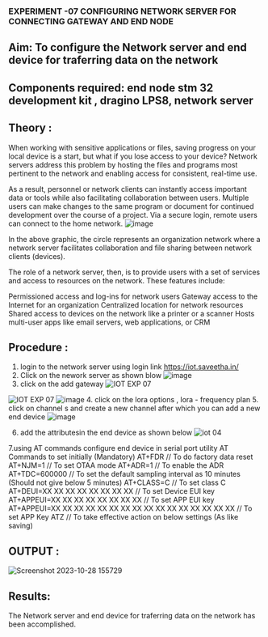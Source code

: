 ### EXPERIMENT -07 CONFIGURING NETWORK SERVER FOR CONNECTING GATEWAY AND END NODE 
 
## Aim: To  configure  the Network server and end device for traferring data on the network
## Components required: end node stm 32 development kit , dragino LPS8, network server 

## Theory :
When working with sensitive applications or files, saving progress on your local device is a start, but what if you lose access to your device? Network servers address this problem by hosting the files and programs most pertinent to the network and enabling access for consistent, real-time use. 

As a result, personnel or network clients can instantly access important data or tools while also facilitating collaboration between users. Multiple users can make changes to the same program or document for continued development over the course of a project. Via a secure login, remote users can connect to the home network.
![image](https://github.com/vasanthkumarch/EXPERIMENT-07-CONFIGURING-NETWORK-SERVER-FOR-CONNECTING-GATEWAY-AND-END-NODE-/assets/36288975/59db9b76-ddd5-4d6a-9075-8db233f5e479)


In the above graphic, the circle represents an organization network where a network server facilitates collaboration and file sharing between network clients (devices).

 The role of a network server, then, is to provide users with a set of services and access to resources on the network. These features include:

Permissioned access and log-ins for network users Gateway access to the Internet for an organization Centralized location for network resources  Shared access to devices on the network like a printer or a scanner Hosts multi-user apps like email servers, web applications, or CRM

## Procedure :

 1. login to the network server using login link  https://iot.saveetha.in/
 2. Click on the nework server as shown blow 
 ![image](https://github.com/vasanthkumarch/EXPERIMENT-07-CONFIGURING-NETWORK-SERVER-FOR-CONNECTING-GATEWAY-AND-END-NODE-/assets/36288975/1bd434ca-1426-4102-8384-94473483543e)
 3. click on the add gateway 
![IOT EXP 07](https://github.com/DINESH18032004/EXPERIMENT-07-CONFIGURING-NETWORK-SERVER-FOR-CONNECTING-GATEWAY-AND-END-NODE-/assets/119477784/b1e77109-9644-467d-94fc-eac00abddce0)

![IOT EXP 07](https://github.com/DINESH18032004/EXPERIMENT-07-CONFIGURING-NETWORK-SERVER-FOR-CONNECTING-GATEWAY-AND-END-NODE-/assets/119477784/b1e77109-9644-467d-94fc-eac00abddce0)
![image](https://github.com/DINESH18032004/EXPERIMENT-07-CONFIGURING-NETWORK-SERVER-FOR-CONNECTING-GATEWAY-AND-END-NODE-/assets/119477784/d850c9af-a531-4468-8ca1-1b83c7d7a3ac)
4. click on the lora options , lora - frequency plan 
5. click on channel s and create a new channel after which you can add a new end device 
![image](https://github.com/DINESH18032004/EXPERIMENT-07-CONFIGURING-NETWORK-SERVER-FOR-CONNECTING-GATEWAY-AND-END-NODE-/assets/119477784/98944262-0fad-4863-874a-a5661dc3b975)

6. add the attributesin the end device as  shown below
 ![iot 04](https://github.com/DINESH18032004/EXPERIMENT-07-CONFIGURING-NETWORK-SERVER-FOR-CONNECTING-GATEWAY-AND-END-NODE-/assets/119477784/9c300453-d6b8-4b57-afec-18022ec3f2d8)

7.using AT commands configure end device in serial port utility
AT Commands to set initially (Mandatory)
 AT+FDR // To do factory data reset
 AT+NJM=1 // To set OTAA mode
 AT+ADR=1 // To enable the ADR
 AT+TDC=600000 // To set the default sampling interval as 10 minutes
(Should not give below 5 minutes)
 AT+CLASS=C // To set class C
 AT+DEUI=XX XX XX XX XX XX XX XX // To set Device EUI key
 AT+APPEUI=XX XX XX XX XX XX XX XX // To set APP EUI key
 AT+APPEUI=XX XX XX XX XX XX XX XX XX XX XX XX XX XX XX XX //
To set APP Key
 ATZ // To take effective action on below settings (As like saving)



## OUTPUT :

![Screenshot 2023-10-28 155729](https://github.com/DINESH18032004/EXPERIMENT-07-CONFIGURING-NETWORK-SERVER-FOR-CONNECTING-GATEWAY-AND-END-NODE-/assets/119477784/df4b98cc-5223-4d2d-ba02-44363c3b6218)


## Results: 

  The Network server and end device for traferring data on the network has been accomplished.
